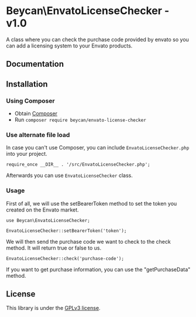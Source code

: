 # Beycan\EnvatoLicenseChecker - v1.0 #

A class where you can check the purchase code provided by envato so you can add a licensing system to your Envato products.

## Documentation ##

## Installation

### Using Composer

* Obtain [Composer](https://getcomposer.org)
* Run `composer require beycan/envato-license-checker`

### Use alternate file load

In case you can't use Composer, you can include `EnvatoLicenseChecker.php` into your project.

`require_once __DIR__ . '/src/EnvatoLicenseChecker.php';`

Afterwards you can use `EnvatoLicenseChecker` class.

### Usage
First of all, we will use the setBearerToken method to set the token you created on the Envato market.
```
use Beycan\EnvatoLicenseChecker;

EnvatoLicenseChecker::setBearerToken('token');
```

We will then send the purchase code we want to check to the check method. It will return true or false to us.
```
EnvatoLicenseChecker::check('purchase-code');
```

If you want to get purchase information, you can use the "getPurchaseData" method.

## License ##

This library is under the [GPLv3 license](https://github.com/BeycanDeveloper/envato-license-checker/blob/main/LICENSE.txt).
